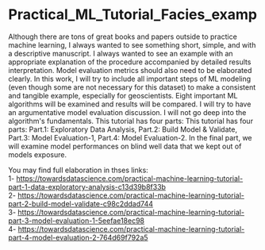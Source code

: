 # Practical_ML_Tutorial_Facies_examp
Although there are tons of great books and papers outside to practice machine learning, I always wanted to see something short, simple, and with a descriptive manuscript. I always wanted to see an example with an appropriate explanation of the procedure accompanied by detailed results interpretation. Model evaluation metrics should also need to be elaborated clearly.
In this work, I will try to include all important steps of ML modeling (even though some are not necessary for this dataset) to make a consistent and tangible example, especially for geoscientists. Eight important ML algorithms will be examined and results will be compared. I will try to have an argumentative model evaluation discussion. I will not go deep into the algorithm's fundamentals.
This tutorial has four parts: This tutorial has four parts:
Part.1: Exploratory Data Analysis,
Part.2: Build Model & Validate,
Part.3: Model Evaluation-1,
Part.4: Model Evaluation-2. 
In the final part, we will examine model performances on blind well data that we kept out of models exposure.

You may find full elaboration in thses links:<br>
1- https://towardsdatascience.com/practical-machine-learning-tutorial-part-1-data-exploratory-analysis-c13d39b8f33b<br>
2- https://towardsdatascience.com/practical-machine-learning-tutorial-part-2-build-model-validate-c98c2ddad744<br>
3- https://towardsdatascience.com/practical-machine-learning-tutorial-part-3-model-evaluation-1-5eefae18ec98<br>
4- https://towardsdatascience.com/practical-machine-learning-tutorial-part-4-model-evaluation-2-764d69f792a5<br>

